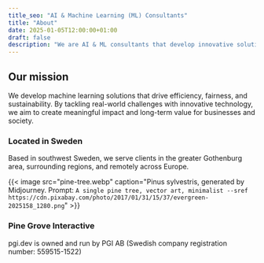 ```yaml
---
title_seo: "AI & Machine Learning (ML) Consultants"
title: "About"
date: 2025-01-05T12:00:00+01:00
draft: false
description: "We are AI & ML consultants that develop innovative solutions for a sustainable future."
---
```


## Our mission

We develop machine learning solutions that drive efficiency, fairness, and sustainability. By tackling real-world challenges with innovative technology, we aim to create meaningful impact and long-term value for businesses and society.

### Located in Sweden

Based in southwest Sweden, we serve clients in the greater Gothenburg area, surrounding regions, and remotely across Europe.

{{< image src="pine-tree.webp" caption="Pinus sylvestris, generated by Midjourney. Prompt: `A single pine tree, vector art, minimalist --sref https://cdn.pixabay.com/photo/2017/01/31/15/37/evergreen-2025158_1280.png`" >}}

### Pine Grove Interactive

pgi.dev is owned and run by PGI AB (Swedish company registration number: 559515-1522)
